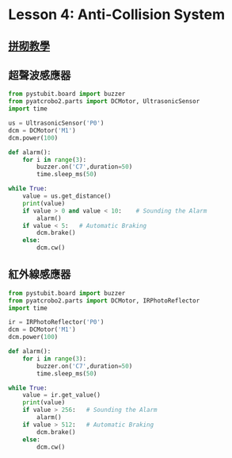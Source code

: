 # Lesson 4: Anti-Collision System

## [拼砌教學](https://www.artec-kk.co.jp/school/cl/textbooks/material_en/topic_4-2/4-2_build_E.pdf)

## 超聲波感應器

```python
from pystubit.board import buzzer
from pyatcrobo2.parts import DCMotor, UltrasonicSensor
import time

us = UltrasonicSensor('P0')
dcm = DCMotor('M1')
dcm.power(100)

def alarm():
    for i in range(3):
        buzzer.on('C7',duration=50)
        time.sleep_ms(50)

while True:
    value = us.get_distance()
    print(value)
    if value > 0 and value < 10:    # Sounding the Alarm
        alarm()
    if value < 5:   # Automatic Braking
        dcm.brake()
    else:
        dcm.cw()
```

## 紅外線感應器

```python
from pystubit.board import buzzer
from pyatcrobo2.parts import DCMotor, IRPhotoReflector
import time

ir = IRPhotoReflector('P0')
dcm = DCMotor('M1')
dcm.power(100)

def alarm():
    for i in range(3):
        buzzer.on('C7',duration=50)
        time.sleep_ms(50)

while True:
    value = ir.get_value()
    print(value)
    if value > 256:   # Sounding the Alarm
        alarm()
    if value > 512:   # Automatic Braking
        dcm.brake()
    else:
        dcm.cw()
```
